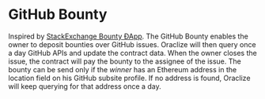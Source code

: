 ﻿# GitHub Bounty
Inspired by [StackExchange Bounty ÐApp](https://github.com/oraclize/dapp-stackexchange-bounty). The GitHub Bounty enables the owner to deposit bounties over GitHub issues. Oraclize will then query once a day GitHub APIs and update the contract data. When the owner closes the issue, the contract will pay the bounty to the assignee of the issue.
The bounty can be send only if the *winner* has an Ethereum address in the location field on his GitHub subsite profile. If no address is found, Oraclize will keep querying for that address once a day.